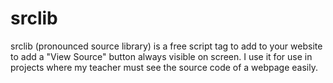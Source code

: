 # srclib
srclib (pronounced source library) is a free script tag to add to your website to add a "View Source" button always visible on screen. I use it for use in projects where my teacher must see the source code of a webpage easily.
